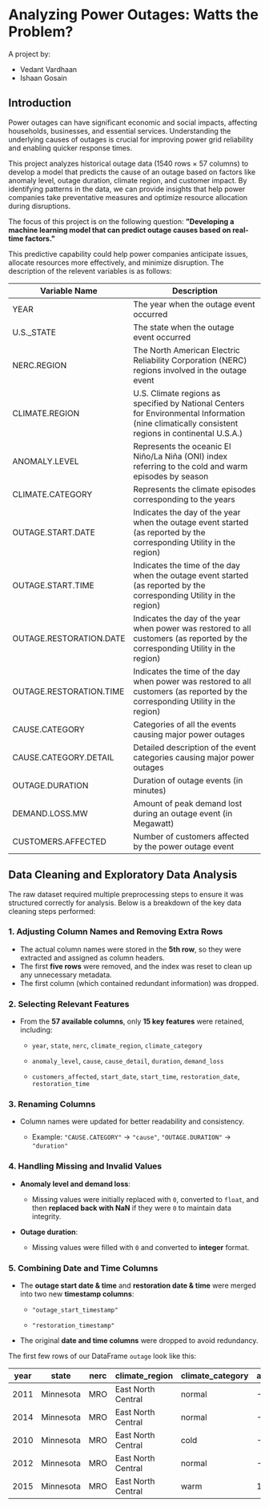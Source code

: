 # Analyzing Power Outages: Watts the Problem?

A project by:
- Vedant Vardhaan
- Ishaan Gosain


## Introduction

Power outages can have significant economic and social impacts, affecting households, businesses, and essential services. Understanding the underlying causes of outages is crucial for improving power grid reliability and enabling quicker response times.

This project analyzes historical outage data (1540 rows × 57 columns) to develop a model that predicts the cause of an outage based on factors like anomaly level, outage duration, climate region, and customer impact. By identifying patterns in the data, we can provide insights that help power companies take preventative measures and optimize resource allocation during disruptions.

The focus of this project is on the following question:
**"Developing a machine learning model that can predict outage causes based on real-time factors."**

This predictive capability could help power companies anticipate issues, allocate resources more effectively, and minimize disruption. The description of the relevent variables is as follows:

| Variable Name                | Description |
|------------------------------|-------------|
| YEAR                         | The year when the outage event occurred |
| U.S._STATE                   | The state when the outage event occurred |
| NERC.REGION                  | The North American Electric Reliability Corporation (NERC) regions involved in the outage event |
| CLIMATE.REGION               | U.S. Climate regions as specified by National Centers for Environmental Information (nine climatically consistent regions in continental U.S.A.) |
| ANOMALY.LEVEL                | Represents the oceanic El Niño/La Niña (ONI) index referring to the cold and warm episodes by season |
| CLIMATE.CATEGORY             | Represents the climate episodes corresponding to the years |
| OUTAGE.START.DATE            | Indicates the day of the year when the outage event started (as reported by the corresponding Utility in the region) |
| OUTAGE.START.TIME            | Indicates the time of the day when the outage event started (as reported by the corresponding Utility in the region) |
| OUTAGE.RESTORATION.DATE      | Indicates the day of the year when power was restored to all customers (as reported by the corresponding Utility in the region) |
| OUTAGE.RESTORATION.TIME      | Indicates the time of the day when power was restored to all customers (as reported by the corresponding Utility in the region) |
| CAUSE.CATEGORY               | Categories of all the events causing major power outages |
| CAUSE.CATEGORY.DETAIL        | Detailed description of the event categories causing major power outages |
| OUTAGE.DURATION              | Duration of outage events (in minutes) |
| DEMAND.LOSS.MW               | Amount of peak demand lost during an outage event (in Megawatt)|
| CUSTOMERS.AFFECTED           | Number of customers affected by the power outage event |





## Data Cleaning and Exploratory Data Analysis


The raw dataset required multiple preprocessing steps to ensure it was structured correctly for analysis. Below is a breakdown of the key data cleaning steps performed:

### **1. Adjusting Column Names and Removing Extra Rows**
- The actual column names were stored in the **5th row**, so they were extracted and assigned as column headers.
- The first **five rows** were removed, and the index was reset to clean up any unnecessary metadata.
- The first column (which contained redundant information) was dropped.

### **2. Selecting Relevant Features**
- From the **57 available columns**, only **15 key features** were retained, including:

  - `year`, `state`, `nerc`, `climate_region`, `climate_category`

  - `anomaly_level`, `cause`, `cause_detail`, `duration`, `demand_loss`

  - `customers_affected`, `start_date`, `start_time`, `restoration_date`, `restoration_time`

### **3. Renaming Columns**
- Column names were updated for better readability and consistency. 

  - Example: `"CAUSE.CATEGORY"` → `"cause"`, `"OUTAGE.DURATION"` → `"duration"`

### **4. Handling Missing and Invalid Values**
- **Anomaly level and demand loss**:

  - Missing values were initially replaced with `0`, converted to `float`, and then **replaced back with NaN** if they were `0` to maintain data integrity.

- **Outage duration**:

  - Missing values were filled with `0` and converted to **integer** format.

### **5. Combining Date and Time Columns**

- The **outage start date & time** and **restoration date & time** were merged into two new **timestamp columns**:

  - `"outage_start_timestamp"`  

  - `"restoration_timestamp"`

- The original **date and time columns** were dropped to avoid redundancy.

The first few rows of our DataFrame `outage` look like this:

| year | state     | nerc | climate_region       | climate_category | anomaly_level | cause            | cause_detail    | duration | demand_loss | customers_affected | outage_start_timestamp   | restoration_timestamp    |
|------|----------|------|----------------------|------------------|---------------|------------------|----------------|----------|-------------|--------------------|--------------------------|-------------------------|
| 2011 | Minnesota | MRO  | East North Central  | normal           | -0.3          | severe weather   | NaN            | 3060     | NaN         | 70000              | 2011-07-01 17:00:00      | 2011-07-03 20:00:00     |
| 2014 | Minnesota | MRO  | East North Central  | normal           | -0.1          | intentional attack | vandalism      | 1        | NaN         | NaN                | 2014-05-11 18:38:00      | 2014-05-11 18:39:00     |
| 2010 | Minnesota | MRO  | East North Central  | cold             | -1.5          | severe weather   | heavy wind     | 3000     | NaN         | 70000              | 2010-10-26 20:00:00      | 2010-10-28 22:00:00     |
| 2012 | Minnesota | MRO  | East North Central  | normal           | -0.1          | severe weather   | thunderstorm   | 2550     | NaN         | 68200              | 2012-06-19 04:30:00      | 2012-06-20 23:00:00     |
| 2015 | Minnesota | MRO  | East North Central  | warm             | 1.2           | severe weather   | NaN            | 1740     | 250.0       | 250000             | 2015-07-18 02:00:00      | 2015-07-19 07:00:00     |


